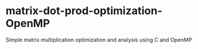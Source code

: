 # matrix-dot-prod-optimization-OpenMP
Simple matrix multiplication optimization and analysis using C and OpenMP

